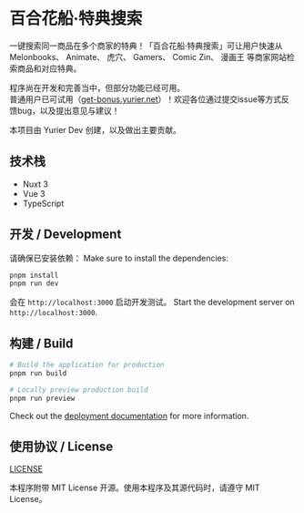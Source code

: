 # 百合花船·特典搜索

一键搜索同一商品在多个商家的特典！「百合花船·特典搜索」可让用户快速从 Melonbooks、 Animate、 虎穴、 Gamers、 Comic Zin、 漫画王 等商家网站检索商品和对应特典。

程序尚在开发和完善当中，但部分功能已经可用。  
普通用户已可试用（[get-bonus.yurier.net](get-bonus.yurier.net)）！欢迎各位通过提交issue等方式反馈bug，以及提出意见与建议！

本项目由 Yurier Dev 创建，以及做出主要贡献。

## 技术栈
- Nuxt 3
- Vue 3
- TypeScript

## 开发 / Development

请确保已安装依赖：
Make sure to install the dependencies:

```bash
pnpm install
pnpm run dev
```

会在 `http://localhost:3000` 启动开发测试。
Start the development server on `http://localhost:3000`.

## 构建 / Build

```bash
# Build the application for production
pnpm run build
```

```bash
# Locally preview production build
pnpm run preview
```

Check out the [deployment documentation](https://nuxt.com/docs/getting-started/deployment) for more information.

## 使用协议 / License

[LICENSE](/LICENSE)

本程序附带 MIT License 开源。使用本程序及其源代码时，请遵守 MIT License。
